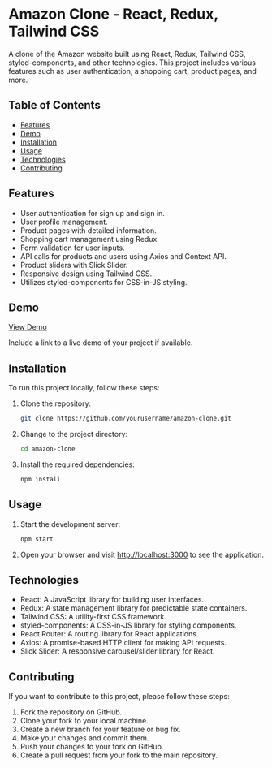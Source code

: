 # Amazon Clone - React, Redux, Tailwind CSS

A clone of the Amazon website built using React, Redux, Tailwind CSS, styled-components, and other technologies. This project includes various features such as user authentication, a shopping cart, product pages, and more.

## Table of Contents

- [Features](#features)
- [Demo](#demo)
- [Installation](#installation)
- [Usage](#usage)
- [Technologies](#technologies)
- [Contributing](#contributing)

## Features

- User authentication for sign up and sign in.
- User profile management.
- Product pages with detailed information.
- Shopping cart management using Redux.
- Form validation for user inputs.
- API calls for products and users using Axios and Context API.
- Product sliders with Slick Slider.
- Responsive design using Tailwind CSS.
- Utilizes styled-components for CSS-in-JS styling.

## Demo

[View Demo](https://romaletodiani.github.io/Amazon-Clone/)

Include a link to a live demo of your project if available.

## Installation

To run this project locally, follow these steps:

1. Clone the repository:

   ```bash
   git clone https://github.com/yourusername/amazon-clone.git
   ```

2. Change to the project directory:

   ```bash
   cd amazon-clone
   ```

3. Install the required dependencies:

   ```bash
   npm install
   ```

## Usage

1. Start the development server:

   ```bash
   npm start
   ```

2. Open your browser and visit [http://localhost:3000](http://localhost:3000) to see the application.

## Technologies

- React: A JavaScript library for building user interfaces.
- Redux: A state management library for predictable state containers.
- Tailwind CSS: A utility-first CSS framework.
- styled-components: A CSS-in-JS library for styling components.
- React Router: A routing library for React applications.
- Axios: A promise-based HTTP client for making API requests.
- Slick Slider: A responsive carousel/slider library for React.

## Contributing

If you want to contribute to this project, please follow these steps:

1. Fork the repository on GitHub.
2. Clone your fork to your local machine.
3. Create a new branch for your feature or bug fix.
4. Make your changes and commit them.
5. Push your changes to your fork on GitHub.
6. Create a pull request from your fork to the main repository.

